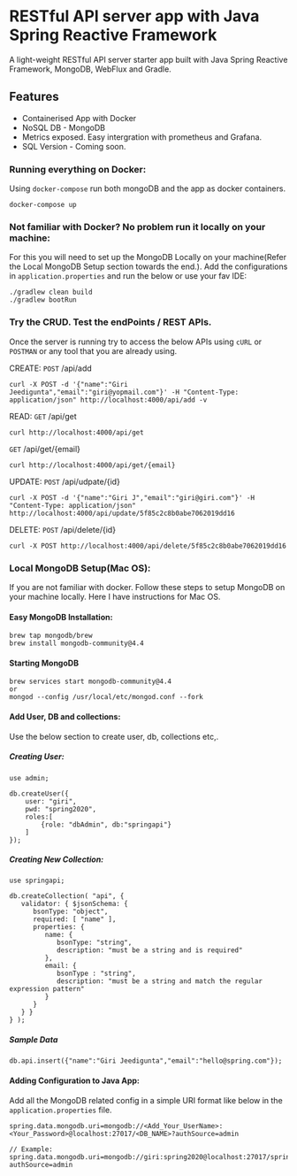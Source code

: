 # RESTful API server app with Java Spring Reactive Framework
A light-weight RESTful API server starter app built with Java Spring Reactive Framework, MongoDB, WebFlux and Gradle. 

## Features
- Containerised App with Docker 
- NoSQL DB - MongoDB
- Metrics exposed. Easy intergration with prometheus and Grafana. 
- SQL Version - Coming soon. 

### Running everything on Docker:
Using ```docker-compose``` run both mongoDB and the app as docker containers.
```
docker-compose up
```

### Not familiar with Docker? No problem run it locally on your machine: 
For this you will need to set up the MongoDB Locally on your machine(Refer the Local MongoDB Setup section towards the end.). 
Add the configurations in ```application.properties``` and run the below or use your fav IDE:  
```
./gradlew clean build
./gradlew bootRun
```

### Try the CRUD. Test the endPoints / REST APIs.
Once the server is running try to access the below APIs using ```cURL``` or ```POSTMAN``` or any tool that you are already using.   

CREATE: 
```POST``` /api/add

```
curl -X POST -d '{"name":"Giri Jeedigunta","email":"giri@yopmail.com"}' -H "Content-Type: application/json" http://localhost:4000/api/add -v
```

READ: 
```GET``` /api/get
```
curl http://localhost:4000/api/get
```

```GET``` /api/get/{email}

```
curl http://localhost:4000/api/get/{email}
```

UPDATE: 
```POST``` /api/udpate/{id}

```
curl -X POST -d '{"name":"Giri J","email":"giri@giri.com"}' -H "Content-Type: application/json" http://localhost:4000/api/update/5f85c2c8b0abe7062019dd16
```

DELETE: 
```POST``` /api/delete/{id}

```
curl -X POST http://localhost:4000/api/delete/5f85c2c8b0abe7062019dd16
```

### Local MongoDB Setup(Mac OS):
If you are not familiar with docker. Follow these steps to setup MongoDB on your machine locally. Here I have instructions for Mac OS. 
  
#### Easy MongoDB Installation: 
```
brew tap mongodb/brew
brew install mongodb-community@4.4
```

#### Starting MongoDB
```
brew services start mongodb-community@4.4
or
mongod --config /usr/local/etc/mongod.conf --fork
```

#### Add User, DB and collections:
Use the below section to create user, db, collections etc,. 

##### Creating User:
```
use admin;

db.createUser({
    user: "giri",
    pwd: "spring2020",
    roles:[
        {role: "dbAdmin", db:"springapi"}
    ]
});
```

##### Creating New Collection: 
```
use springapi;

db.createCollection( "api", {
   validator: { $jsonSchema: {
      bsonType: "object",
      required: [ "name" ],
      properties: {
         name: {
            bsonType: "string",
            description: "must be a string and is required"
         },
         email: {
            bsonType : "string",
            description: "must be a string and match the regular expression pattern"
         }
      }
   } }
} );
```

##### Sample Data
```
db.api.insert({"name":"Giri Jeedigunta","email":"hello@spring.com"});
```

#### Adding Configuration to Java App: 
Add all the MongoDB related config in a simple URI format like below in the ```application.properties``` file. 

```
spring.data.mongodb.uri=mongodb://<Add_Your_UserName>:<Your_Password>@localhost:27017/<DB_NAME>?authSource=admin

// Example: 
spring.data.mongodb.uri=mongodb://giri:spring2020@localhost:27017/springapi?authSource=admin
```
